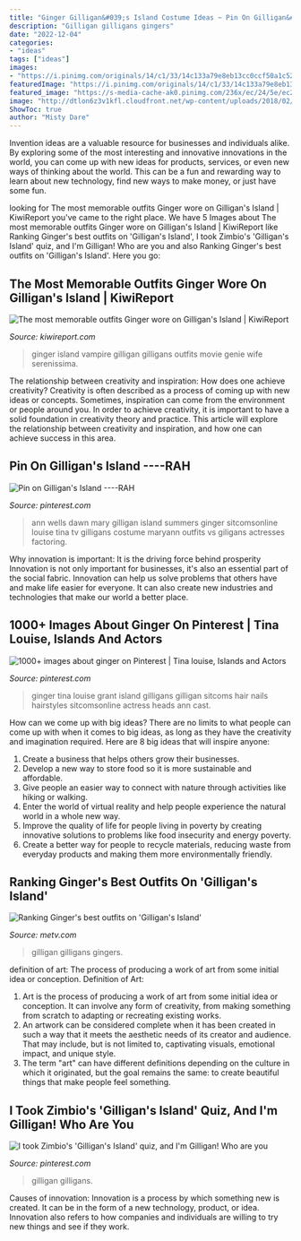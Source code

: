 ```yaml
---
title: "Ginger Gilligan&#039;s Island Costume Ideas ~ Pin On Gilligan&#039;s Island ----rah"
description: "Gilligan gilligans gingers"
date: "2022-12-04"
categories:
- "ideas"
tags: ["ideas"]
images:
- "https://i.pinimg.com/originals/14/c1/33/14c133a79e8eb13cc0ccf50a1c52de59.jpg"
featuredImage: "https://i.pinimg.com/originals/14/c1/33/14c133a79e8eb13cc0ccf50a1c52de59.jpg"
featured_image: "https://s-media-cache-ak0.pinimg.com/236x/ec/24/5e/ec245ec75b1b237f89f3bb45e918d688.jpg"
image: "http://dtlon6z3v1kfl.cloudfront.net/wp-content/uploads/2018/02/21073521/gilligansisland_mrsgilliganthevampi.jpg"
ShowToc: true
author: "Misty Dare"
---
```



Invention ideas are a valuable resource for businesses and individuals alike. By exploring some of the most interesting and innovative innovations in the world, you can come up with new ideas for products, services, or even new ways of thinking about the world. This can be a fun and rewarding way to learn about new technology, find new ways to make money, or just have some fun.

	

		
looking for The most memorable outfits Ginger wore on Gilligan&#039;s Island | KiwiReport you've came to the right place. We have 5 Images about The most memorable outfits Ginger wore on Gilligan&#039;s Island | KiwiReport like Ranking Ginger&#039;s best outfits on &#039;Gilligan&#039;s Island&#039;, I took Zimbio&#039;s &#039;Gilligan&#039;s Island&#039; quiz, and I&#039;m Gilligan! Who are you and also Ranking Ginger&#039;s best outfits on &#039;Gilligan&#039;s Island&#039;. Here you go:
		
    
## The Most Memorable Outfits Ginger Wore On Gilligan&#039;s Island | KiwiReport

<img loading=lazy src="http://dtlon6z3v1kfl.cloudfront.net/wp-content/uploads/2018/02/21073521/gilligansisland_mrsgilliganthevampi.jpg" onerror="this.onerror=null;this.src='https://tse2.mm.bing.net/th?id=OIP.9kdMjRnojj8XoX2pMrXDAgHaFg&amp;pid=15.1';" alt="The most memorable outfits Ginger wore on Gilligan&#039;s Island | KiwiReport">

_Source: kiwireport.com_

>ginger island vampire gilligan gilligans outfits movie genie wife serenissima. 

	

The relationship between creativity and inspiration: How does one achieve creativity?
Creativity is often described as a process of coming up with new ideas or concepts. Sometimes, inspiration can come from the environment or people around you. In order to achieve creativity, it is important to have a solid foundation in creativity theory and practice. This article will explore the relationship between creativity and inspiration, and how one can achieve success in this area.

    
## Pin On Gilligan&#039;s Island ----RAH

<img loading=lazy src="https://i.pinimg.com/originals/14/c1/33/14c133a79e8eb13cc0ccf50a1c52de59.jpg" onerror="this.onerror=null;this.src='https://tse4.mm.bing.net/th?id=OIP.YsI9lOALtcth92SsQjW-nwHaHa&amp;pid=15.1';" alt="Pin on Gilligan&#039;s Island ----RAH">

_Source: pinterest.com_

>ann wells dawn mary gilligan island summers ginger sitcomsonline louise tina tv gilligans costume maryann outfits vs giligans actresses factoring. 

	

Why innovation is important: It is the driving force behind prosperity
Innovation is not only important for businesses, it's also an essential part of the social fabric. Innovation can help us solve problems that others have and make life easier for everyone. It can also create new industries and technologies that make our world a better place.

    
## 1000+ Images About Ginger On Pinterest | Tina Louise, Islands And Actors

<img loading=lazy src="https://s-media-cache-ak0.pinimg.com/236x/ec/24/5e/ec245ec75b1b237f89f3bb45e918d688.jpg" onerror="this.onerror=null;this.src='https://tse1.mm.bing.net/th?id=OIP.oJBxmtu-oBT4kzoUKd4ZQAAAAA&amp;pid=15.1';" alt="1000+ images about ginger on Pinterest | Tina louise, Islands and Actors">

_Source: pinterest.com_

>ginger tina louise grant island gilligans gilligan sitcoms hair nails hairstyles sitcomsonline actress heads ann cast. 

	

How can we come up with big ideas?
There are no limits to what people can come up with when it comes to big ideas, as long as they have the creativity and imagination required. Here are 8 big ideas that will inspire anyone:
1. Create a business that helps others grow their businesses. 
2. Develop a new way to store food so it is more sustainable and affordable. 
3. Give people an easier way to connect with nature through activities like hiking or walking. 
4. Enter the world of virtual reality and help people experience the natural world in a whole new way. 
5. Improve the quality of life for people living in poverty by creating innovative solutions to problems like food insecurity and energy poverty. 
6. Create a better way for people to recycle materials, reducing waste from everyday products and making them more environmentally friendly. 

    
## Ranking Ginger&#039;s Best Outfits On &#039;Gilligan&#039;s Island&#039;

<img loading=lazy src="https://metvcdn.metv.com/8xWG7-1486678166-embed-06_02.png" onerror="this.onerror=null;this.src='https://tse2.mm.bing.net/th?id=OIP.9HxedXTv2WwrQW_NCLvB9AHaE8&amp;pid=15.1';" alt="Ranking Ginger&#039;s best outfits on &#039;Gilligan&#039;s Island&#039;">

_Source: metv.com_

>gilligan gilligans gingers. 

	

definition of art: The process of producing a work of art from some initial idea or conception.
Definition of Art:
1. Art is the process of producing a work of art from some initial idea or conception. It can involve any form of creativity, from making something from scratch to adapting or recreating existing works.
2. An artwork can be considered complete when it has been created in such a way that it meets the aesthetic needs of its creator and audience. That may include, but is not limited to, captivating visuals, emotional impact, and unique style.
3. The term "art" can have different definitions depending on the culture in which it originated, but the goal remains the same: to create beautiful things that make people feel something.

    
## I Took Zimbio&#039;s &#039;Gilligan&#039;s Island&#039; Quiz, And I&#039;m Gilligan! Who Are You

<img loading=lazy src="https://i.pinimg.com/736x/ff/eb/15/ffeb15c8adf534d87ffd3912b0c500a2--quizes-professor.jpg" onerror="this.onerror=null;this.src='https://tse1.mm.bing.net/th?id=OIP.dFfCo_NnwrHMNNJ-RpHQggHaEm&amp;pid=15.1';" alt="I took Zimbio&#039;s &#039;Gilligan&#039;s Island&#039; quiz, and I&#039;m Gilligan! Who are you">

_Source: pinterest.com_

>gilligan gilligans. 

	

Causes of innovation:
Innovation is a process by which something new is created. It can be in the form of a new technology, product, or idea. Innovation also refers to how companies and individuals are willing to try new things and see if they work.

